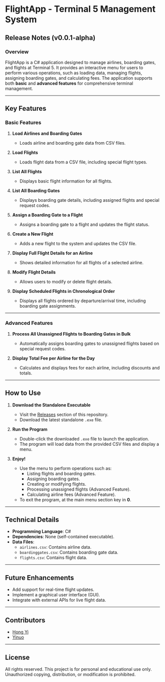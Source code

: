 # FlightApp - Terminal 5 Management System

## Release Notes (v0.0.1-alpha)

### Overview
FlightApp is a C# application designed to manage airlines, boarding gates, and flights at Terminal 5. It provides an interactive menu for users to perform various operations, such as loading data, managing flights, assigning boarding gates, and calculating fees. The application supports both **basic** and **advanced features** for comprehensive terminal management.

---

## Key Features

### Basic Features

1. **Load Airlines and Boarding Gates**  
   - Loads airline and boarding gate data from CSV files.

2. **Load Flights**  
   - Loads flight data from a CSV file, including special flight types.

3. **List All Flights**  
   - Displays basic flight information for all flights.

4. **List All Boarding Gates**  
   - Displays boarding gate details, including assigned flights and special request codes.

5. **Assign a Boarding Gate to a Flight**  
   - Assigns a boarding gate to a flight and updates the flight status.

6. **Create a New Flight**  
   - Adds a new flight to the system and updates the CSV file.

7. **Display Full Flight Details for an Airline**  
   - Shows detailed information for all flights of a selected airline.

8. **Modify Flight Details**  
   - Allows users to modify or delete flight details.

9. **Display Scheduled Flights in Chronological Order**  
   - Displays all flights ordered by departure/arrival time, including boarding gate assignments.

---

### Advanced Features

1. **Process All Unassigned Flights to Boarding Gates in Bulk**  
   - Automatically assigns boarding gates to unassigned flights based on special request codes.

2. **Display Total Fee per Airline for the Day**  
   - Calculates and displays fees for each airline, including discounts and totals.

---

## How to Use

1. **Download the Standalone Executable**  
   - Visit the [Releases]([https://github.com/ouniNP/FlightApp/releases](https://github.com/ouniNP/S10269277_PRG2Assignment/releases/)) section of this repository.  
   - Download the latest standalone `.exe` file.

2. **Run the Program**  
   - Double-click the downloaded `.exe` file to launch the application.  
   - The program will load data from the provided CSV files and display a menu.

3. **Enjoy!**  
   - Use the menu to perform operations such as:  
     - Listing flights and boarding gates.  
     - Assigning boarding gates.  
     - Creating or modifying flights.  
     - Processing unassigned flights (Advanced Feature).  
     - Calculating airline fees (Advanced Feature).
   - To exit the program, at the main menu section key in **0**.

---

## Technical Details
- **Programming Language**: C#  
- **Dependencies**: None (self-contained executable).  
- **Data Files**:  
  - `airlines.csv`: Contains airline data.  
  - `boardinggates.csv`: Contains boarding gate data.  
  - `flights.csv`: Contains flight data.

---

## Future Enhancements
- Add support for real-time flight updates.  
- Implement a graphical user interface (GUI).  
- Integrate with external APIs for live flight data.

---

## Contributors
- [Hong Yi](https://github.com/pewpewwgun)
- [Yinuo](https://github.com/ouniNP)

---

## License
All rights reserved. This project is for personal and educational use only. Unauthorized copying, distribution, or modification is prohibited.
